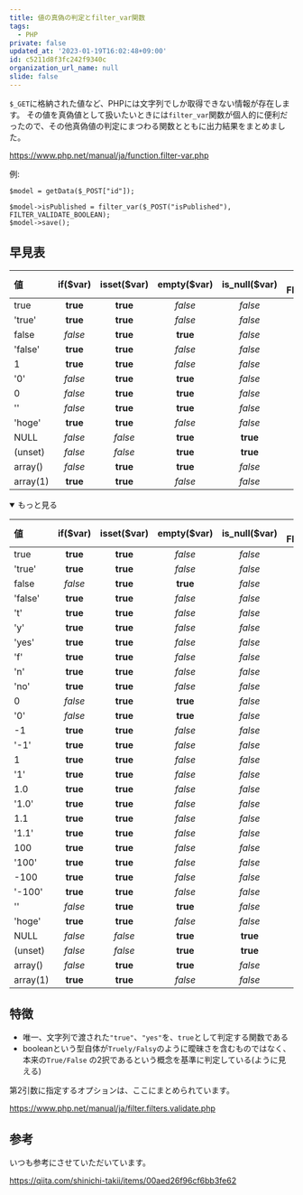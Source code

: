 ```yaml
---
title: 値の真偽の判定とfilter_var関数
tags:
  - PHP
private: false
updated_at: '2023-01-19T16:02:48+09:00'
id: c5211d8f3fc242f9340c
organization_url_name: null
slide: false
---
```

`$_GET`に格納された値など、PHPには文字列でしか取得できない情報が存在します。
その値を真偽値として扱いたいときには`filter_var`関数が個人的に便利だったので、その他真偽値の判定にまつわる関数とともに出力結果をまとめました。

https://www.php.net/manual/ja/function.filter-var.php

例:
```sample.php
$model = getData($_POST["id"]);

$model->isPublished = filter_var($_POST("isPublished"), FILTER_VALIDATE_BOOLEAN);
$model->save();
```

## 早見表

| 値 | if($var) | isset($var) | empty($var) | is_null($var) | filter_var($val, FILTER_VALIDATE_BOOLEAN) |
|:-|:-:|:-:|:-:|:-:|:-:|
| true | **true** | **true** | _false_ | _false_ | **true** |
| 'true' | **true** | **true** | _false_ | _false_ | **true** |
| false | _false_ | **true** | **true** | _false_ | _false_ |
| 'false' | **true** | **true** | _false_ | _false_ | _false_ |
| 1 | **true** | **true** | _false_ | _false_ | **true** |
| '0' | _false_ | **true** | **true** | _false_ | _false_ |
| 0 | _false_ | **true** | **true** | _false_ | _false_ |
| '' | _false_ | **true** | **true** | _false_ | _false_ |
| 'hoge' | **true** | **true** | _false_ | _false_ | _false_ |
| NULL | _false_ | _false_ | **true** | **true** | _false_ |
| (unset) | _false_ | _false_ | **true** | **true** | _false_ |
| array() | _false_ | **true** | **true** | _false_ | _false_ |
| array(1) | **true** | **true** | _false_ | _false_ | _false_ |


<details open>
<summary>もっと見る</summary>

| 値 | if($var) | isset($var) | empty($var) | is_null($var) | filter_var($val, FILTER_VALIDATE_BOOLEAN) |
|:-|:-:|:-:|:-:|:-:|:-:|
| true | **true** | **true** | _false_ | _false_ | **true** |
| 'true' | **true** | **true** | _false_ | _false_ | **true** |
| false | _false_ | **true** | **true** | _false_ | _false_ |
| 'false' | **true** | **true** | _false_ | _false_ | _false_ |
| 't' | **true** | **true** | _false_ | _false_ | _false_ |
| 'y' | **true** | **true** | _false_ | _false_ | _false_ |
| 'yes' | **true** | **true** | _false_ | _false_ | **true** |
| 'f' | **true** | **true** | _false_ | _false_ | _false_ |
| 'n' | **true** | **true** | _false_ | _false_ | _false_ |
| 'no' | **true** | **true** | _false_ | _false_ | _false_ |
| 0 | _false_ | **true** | **true** | _false_ | _false_ |
| '0' | _false_ | **true** | **true** | _false_ | _false_ |
| -1 | **true** | **true** | _false_ | _false_ | _false_ |
| '-1' | **true** | **true** | _false_ | _false_ | _false_ |
| 1 | **true** | **true** | _false_ | _false_ | **true** |
| '1' | **true** | **true** | _false_ | _false_ | **true** |
| 1.0 | **true** | **true** | _false_ | _false_ | **true** |
| '1.0' | **true** | **true** | _false_ | _false_ | _false_ |
| 1.1 | **true** | **true** | _false_ | _false_ | _false_ |
| '1.1' | **true** | **true** | _false_ | _false_ | _false_ |
| 100 | **true** | **true** | _false_ | _false_ | _false_ |
| '100' | **true** | **true** | _false_ | _false_ | _false_ |
| -100 | **true** | **true** | _false_ | _false_ | _false_ |
| '-100' | **true** | **true** | _false_ | _false_ | _false_ |
| '' | _false_ | **true** | **true** | _false_ | _false_ |
| 'hoge' | **true** | **true** | _false_ | _false_ | _false_ |
| NULL | _false_ | _false_ | **true** | **true** | _false_ |
| (unset) | _false_ | _false_ | **true** | **true** | _false_ |
| array() | _false_ | **true** | **true** | _false_ | _false_ |
| array(1) | **true** | **true** | _false_ | _false_ | _false_ |

</details>

## 特徴

- 唯一、文字列で渡された`"true"`、`"yes"`を、`true`として判定する関数である
- booleanという型自体が`Truely/Falsy`のように曖昧さを含むものではなく、本来の`True/False` の2択であるという概念を基準に判定している(ように見える)

第2引数に指定するオプションは、ここにまとめられています。

https://www.php.net/manual/ja/filter.filters.validate.php

## 参考

いつも参考にさせていただいています。

https://qiita.com/shinichi-takii/items/00aed26f96cf6bb3fe62
